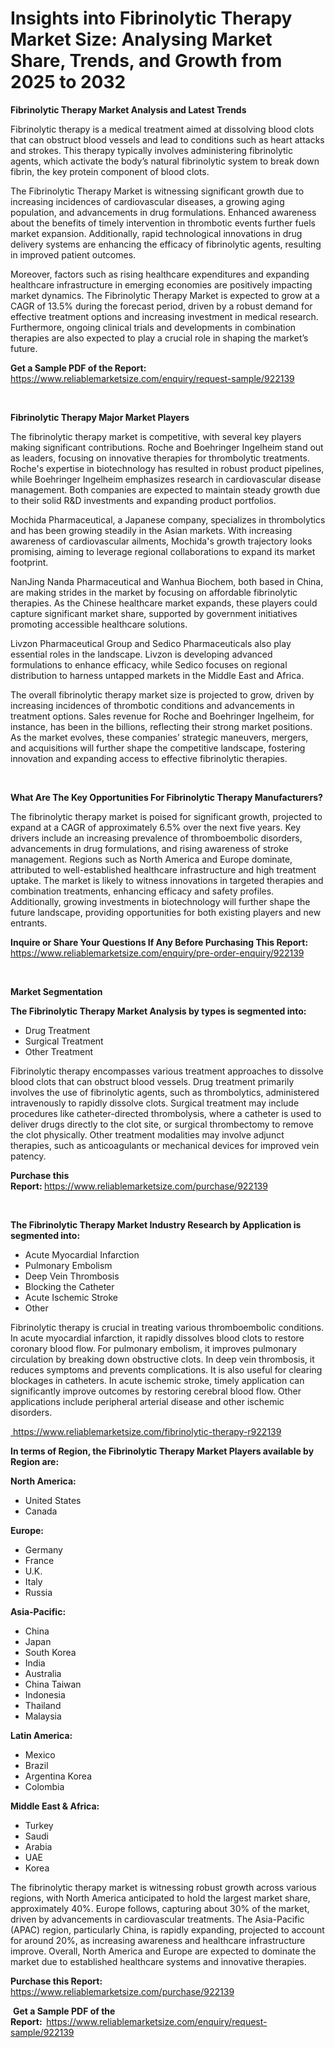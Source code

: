 <p><h1>Insights into Fibrinolytic Therapy Market Size: Analysing Market Share, Trends, and Growth from 2025 to 2032</h1></p><p><strong>Fibrinolytic Therapy Market Analysis and Latest Trends</strong></p>
<p><p>Fibrinolytic therapy is a medical treatment aimed at dissolving blood clots that can obstruct blood vessels and lead to conditions such as heart attacks and strokes. This therapy typically involves administering fibrinolytic agents, which activate the body’s natural fibrinolytic system to break down fibrin, the key protein component of blood clots. </p><p>The Fibrinolytic Therapy Market is witnessing significant growth due to increasing incidences of cardiovascular diseases, a growing aging population, and advancements in drug formulations. Enhanced awareness about the benefits of timely intervention in thrombotic events further fuels market expansion. Additionally, rapid technological innovations in drug delivery systems are enhancing the efficacy of fibrinolytic agents, resulting in improved patient outcomes. </p><p>Moreover, factors such as rising healthcare expenditures and expanding healthcare infrastructure in emerging economies are positively impacting market dynamics. The Fibrinolytic Therapy Market is expected to grow at a CAGR of 13.5% during the forecast period, driven by a robust demand for effective treatment options and increasing investment in medical research. Furthermore, ongoing clinical trials and developments in combination therapies are also expected to play a crucial role in shaping the market’s future.</p></p>
<p><strong>Get a Sample PDF of the Report:&nbsp;</strong> <a href="https://www.reliablemarketsize.com/enquiry/request-sample/922139?utm_campaign=3561&utm_medium=2&utm_source=Github&utm_content=ia&utm_term=18042025&utm_id=fibrinolytic-therapy">https://www.reliablemarketsize.com/enquiry/request-sample/922139</a></p>
<p>&nbsp;</p>
<p><strong>Fibrinolytic Therapy Major Market Players</strong></p>
<p><p>The fibrinolytic therapy market is competitive, with several key players making significant contributions. Roche and Boehringer Ingelheim stand out as leaders, focusing on innovative therapies for thrombolytic treatments. Roche's expertise in biotechnology has resulted in robust product pipelines, while Boehringer Ingelheim emphasizes research in cardiovascular disease management. Both companies are expected to maintain steady growth due to their solid R&D investments and expanding product portfolios.</p><p>Mochida Pharmaceutical, a Japanese company, specializes in thrombolytics and has been growing steadily in the Asian markets. With increasing awareness of cardiovascular ailments, Mochida's growth trajectory looks promising, aiming to leverage regional collaborations to expand its market footprint.</p><p>NanJing Nanda Pharmaceutical and Wanhua Biochem, both based in China, are making strides in the market by focusing on affordable fibrinolytic therapies. As the Chinese healthcare market expands, these players could capture significant market share, supported by government initiatives promoting accessible healthcare solutions.</p><p>Livzon Pharmaceutical Group and Sedico Pharmaceuticals also play essential roles in the landscape. Livzon is developing advanced formulations to enhance efficacy, while Sedico focuses on regional distribution to harness untapped markets in the Middle East and Africa.</p><p>The overall fibrinolytic therapy market size is projected to grow, driven by increasing incidences of thrombotic conditions and advancements in treatment options. Sales revenue for Roche and Boehringer Ingelheim, for instance, has been in the billions, reflecting their strong market positions. As the market evolves, these companies’ strategic maneuvers, mergers, and acquisitions will further shape the competitive landscape, fostering innovation and expanding access to effective fibrinolytic therapies.</p></p>
<p>&nbsp;</p>
<p><strong>What Are The Key Opportunities For Fibrinolytic Therapy Manufacturers?</strong></p>
<p><p>The fibrinolytic therapy market is poised for significant growth, projected to expand at a CAGR of approximately 6.5% over the next five years. Key drivers include an increasing prevalence of thromboembolic disorders, advancements in drug formulations, and rising awareness of stroke management. Regions such as North America and Europe dominate, attributed to well-established healthcare infrastructure and high treatment uptake. The market is likely to witness innovations in targeted therapies and combination treatments, enhancing efficacy and safety profiles. Additionally, growing investments in biotechnology will further shape the future landscape, providing opportunities for both existing players and new entrants.</p></p>
<p><strong>Inquire or Share Your Questions If Any Before Purchasing This Report:</strong> <a href="https://www.reliablemarketsize.com/enquiry/pre-order-enquiry/922139?utm_campaign=3561&utm_medium=2&utm_source=Github&utm_content=ia&utm_term=18042025&utm_id=fibrinolytic-therapy">https://www.reliablemarketsize.com/enquiry/pre-order-enquiry/922139</a></p>
<p>&nbsp;</p>
<p><strong>Market Segmentation</strong></p>
<p><strong>The Fibrinolytic Therapy Market Analysis by types is segmented into:</strong></p>
<p><ul><li>Drug Treatment</li><li>Surgical Treatment</li><li>Other Treatment</li></ul></p>
<p><p>Fibrinolytic therapy encompasses various treatment approaches to dissolve blood clots that can obstruct blood vessels. Drug treatment primarily involves the use of fibrinolytic agents, such as thrombolytics, administered intravenously to rapidly dissolve clots. Surgical treatment may include procedures like catheter-directed thrombolysis, where a catheter is used to deliver drugs directly to the clot site, or surgical thrombectomy to remove the clot physically. Other treatment modalities may involve adjunct therapies, such as anticoagulants or mechanical devices for improved vein patency.</p></p>
<p><strong>Purchase this Report:&nbsp;</strong><a href="https://www.reliablemarketsize.com/purchase/922139?utm_campaign=3561&utm_medium=2&utm_source=Github&utm_content=ia&utm_term=18042025&utm_id=fibrinolytic-therapy">https://www.reliablemarketsize.com/purchase/922139</a></p>
<p>&nbsp;</p>
<p><strong>The Fibrinolytic Therapy Market Industry Research by Application is segmented into:</strong></p>
<p><ul><li>Acute Myocardial Infarction</li><li>Pulmonary Embolism</li><li>Deep Vein Thrombosis</li><li>Blocking the Catheter</li><li>Acute Ischemic Stroke</li><li>Other</li></ul></p>
<p><p>Fibrinolytic therapy is crucial in treating various thromboembolic conditions. In acute myocardial infarction, it rapidly dissolves blood clots to restore coronary blood flow. For pulmonary embolism, it improves pulmonary circulation by breaking down obstructive clots. In deep vein thrombosis, it reduces symptoms and prevents complications. It is also useful for clearing blockages in catheters. In acute ischemic stroke, timely application can significantly improve outcomes by restoring cerebral blood flow. Other applications include peripheral arterial disease and other ischemic disorders.</p></p>
<p><a href="https://www.reliablemarketsize.com/fibrinolytic-therapy-r922139?utm_campaign=3561&utm_medium=2&utm_source=Github&utm_content=ia&utm_term=18042025&utm_id=fibrinolytic-therapy">&nbsp;https://www.reliablemarketsize.com/fibrinolytic-therapy-r922139</a></p>
<p><strong>In terms of Region, the Fibrinolytic Therapy Market Players available by Region are:</strong></p>
<p>
    <p> <strong> North America: </strong>
        <ul>
            <li>United States</li>
            <li>Canada</li>
        </ul>
        </p> 
    <p> <strong> Europe: </strong>
        <ul>
            <li>Germany</li>
            <li>France</li>
            <li>U.K.</li>
            <li>Italy</li>
            <li>Russia</li>
        </ul>
        </p> 
    <p> <strong> Asia-Pacific: </strong>
        <ul>
            <li>China</li>
            <li>Japan</li>
            <li>South Korea</li>
            <li>India</li>
            <li>Australia</li>
            <li>China Taiwan</li>
            <li>Indonesia</li>
            <li>Thailand</li>
            <li>Malaysia</li>
        </ul>
        </p> 
    <p> <strong> Latin America: </strong>
        <ul>
            <li>Mexico</li>
            <li>Brazil</li>
            <li>Argentina Korea</li>
            <li>Colombia</li>
        </ul>
        </p> 
    <p> <strong> Middle East & Africa: </strong>
        <ul>
            <li>Turkey</li>
            <li>Saudi</li>
            <li>Arabia</li>
            <li>UAE</li>
            <li>Korea</li>
        </ul>
    </p>
    </p>
<p><p>The fibrinolytic therapy market is witnessing robust growth across various regions, with North America anticipated to hold the largest market share, approximately 40%. Europe follows, capturing about 30% of the market, driven by advancements in cardiovascular treatments. The Asia-Pacific (APAC) region, particularly China, is rapidly expanding, projected to account for around 20%, as increasing awareness and healthcare infrastructure improve. Overall, North America and Europe are expected to dominate the market due to established healthcare systems and innovative therapies.</p></p>
<p><strong>Purchase this Report: </strong><a href="https://www.reliablemarketsize.com/purchase/922139?utm_campaign=3561&utm_medium=2&utm_source=Github&utm_content=ia&utm_term=18042025&utm_id=fibrinolytic-therapy">https://www.reliablemarketsize.com/purchase/922139</a></p>
<p>&nbsp;<strong>Get a Sample PDF of the Report:&nbsp;&nbsp;</strong><a href="https://www.reliablemarketsize.com/enquiry/request-sample/922139?utm_campaign=3561&utm_medium=2&utm_source=Github&utm_content=ia&utm_term=18042025&utm_id=fibrinolytic-therapy">https://www.reliablemarketsize.com/enquiry/request-sample/922139</a></p>
<p><strong></strong></p>
<p><p></p><p></p><p></p></p>